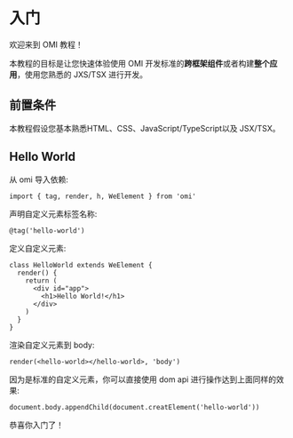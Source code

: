 # 入门

欢迎来到 OMI 教程！

本教程的目标是让您快速体验使用 OMI 开发标准的**跨框架组件**或者构建**整个应用**，使用您熟悉的 JXS/TSX 进行开发。

## 前置条件

本教程假设您基本熟悉HTML、CSS、JavaScript/TypeScript以及 JSX/TSX。

## Hello World

从 omi 导入依赖:

```tsx
import { tag, render, h, WeElement } from 'omi'
```

声明自定义元素标签名称:

```tsx
@tag('hello-world')
```

定义自定义元素:

```tsx
class HelloWorld extends WeElement {
  render() {
    return (
      <div id="app">
        <h1>Hello World!</h1>
      </div>
    )
  }
}
```

渲染自定义元素到 body:
```tsx
render(<hello-world></hello-world>, 'body')
```

因为是标准的自定义元素，你可以直接使用 dom api 进行操作达到上面同样的效果:

```tsx
document.body.appendChild(document.creatElement('hello-world'))
```

恭喜你入门了！